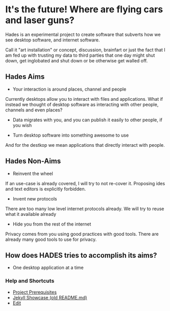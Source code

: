 # It's the future! Where are flying cars and laser guns?

Hades is an experimental project to create software that subverts how we see desktop software, and internet software.

Call it "art installation" or concept, discussion, brainfart or just the fact that I am fed up with trusting my data to third parties that one day might shut down, get inglobated and shut down or be otherwise get walled off.

## Hades Aims

- Your interaction is around places, channel and people

Currently desktops allow you to interact with files and applications.
What if instead we thought of desktop software as interacting with other people, channels and even places?

- Data migrates with you, and you can publish it easily to other people, if you wish

- Turn desktop software into something awesome to use

And for the destkop we mean applications that directly interact with people.

## Hades Non-Aims

- Reinvent the wheel

If an use-case is already covered, I will try to not re-cover it.
Proposing ides and text editors is explicitly forbidden.

- Invent new protocols

There are too many low level internet protocols already. We will try to reuse what it available already

- Hide you from the rest of the internet

Privacy comes from you using good practices with good tools. There are already many good tools to use for privacy.

## How does HADES tries to accomplish its aims?

- One desktop application at a time

### Help and Shortcuts

- [Project Prerequisites](https://limacat76.github.io/Hades-Desktop/tasks/bootstrap.html)
- [Jekyll Showcase (old README.md)](https://limacat76.github.io/Hades-Desktop/help/markdown.html)
- [Edit](https://github.com/limacat76/Hades-Desktop/edit/master/README.md)
